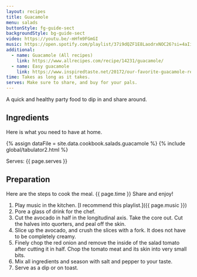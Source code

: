 ```yaml
---
layout: recipes
title: Guacamole
menu: salads
buttonStyle: fg-guide-sect
backgroundStyle: bg-guide-sect
video: https://youtu.be/-mHfm9FGmGI
music: https://open.spotify.com/playlist/37i9dQZF1E8LaodrxNOC26?si=4aIi2q8AQi-XlRd-7pQU2g
additional:
  - name: Guacamole (All recipes)
    link: https://www.allrecipes.com/recipe/14231/guacamole/
  - name: Easy guacamole
    link: https://www.inspiredtaste.net/20172/our-favorite-guacamole-recipe-with-video/
time: Takes as long as it takes.
serves: Make sure to share, and buy for your pals.
---
```


A quick and healthy party food to dip in and share around.
<!-- excerpt-end -->

## Ingredients

Here is what you need to have at home.


{% assign dataFile = site.data.cookbook.salads.guacamole %}
{% include global/tabulator2.html %}


Serves: {{ page.serves }}

## Preparation

Here are the steps to cook the meal. {{ page.time }} Share and enjoy!

1. Play music in the kitchen. [I recommend this playlist.]({{ page.music }})
2. Pore a glass of drink for the chef.
3. Cut the avocado in half in the longitudinal axis. Take the core out. Cut the halves into quorters, and peal off the skin.
4. Slice up the avocado, and crush the slices with a fork. It does not have to be completely creamy.
5. Finely chop the red onion and remove the inside of the salad tomato after cutting it in half. Chop the tomato meat and its skin into very small bits.
6. Mix all ingredients and season with salt and pepper to your taste.
7. Serve as a dip or on toast.